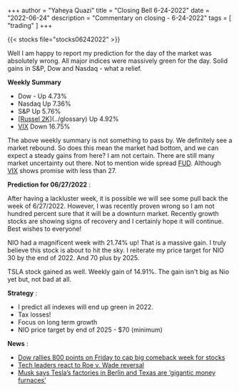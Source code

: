 +++
author = "Yaheya Quazi"
title = "Closing Bell 6-24-2022"
date = "2022-06-24"
description = "Commentary on closing - 6-24-2022"
tags = [
"trading"
]
+++

{{< stocks file="stocks06242022" >}}

Well I am happy to report my prediction for the day of the market was absolutely wrong. All major indices were massively green for the day. Solid gains in S&P, Dow and Nasdaq - what a relief.

**Weekly Summary**

* Dow - Up 4.73%
* Nasdaq Up 7.36%
* S&P Up 5.76%
* [[Russel 2K](glossary)](../glossary) Up 4.92%
* [VIX](glossary.md) Down 16.75%

The above weekly summary is not something to pass by. We definitely see a market rebound. So does this mean the market had bottom, and we can expect a steady gains from here? I am not certain. There are still many market uncertainty out there. Not to mention wide spread [FUD](../glossary). Although [VIX](../glossary) shows promise with less than 27. 

**Prediction for 06/27/2022** :

After having a lackluster week, it is possible we will see some pull back the week of 6/27/2022. However, I was recently proven wrong so I am not hundred percent sure that it will be a downturn market. Recently growth stocks are showing signs of recovery and I certainly hope it will continue. Best wishes to everyone!

NIO had a magnificent week with 21.74% up! That is a massive gain. I truly believe this stock is about to hit the sky. I reiterate my price target for NIO 30 by the end of 2022. And 70 plus by 2025.

TSLA stock gained as well. Weekly gain of 14.91%. The gain isn't big as Nio yet but, not bad at all.

**Strategy** :

* I predict all indexes will end up green in 2022.
* Tax losses!
* Focus on long term growth
* NIO price target by end of 2025 - $70 (minimum)

**News** :

* [Dow rallies 800 points on Friday to cap big comeback week for stocks](https://www.cnbc.com/2022/06/23/stock-market-news-futures-open-to-close.html)
* [Tech leaders react to Roe v. Wade reversal](https://www.cnbc.com/2022/06/24/tech-execs-react-to-roe-v-wade-reversal-gates-sandberg-wojcicki.html)
* [Musk says Tesla’s factories in Berlin and Texas are ‘gigantic money furnaces’](https://www.cnbc.com/2022/06/23/musk-says-tesla-berlin-and-austin-factories-losing-billions-of-dollars.html?&qsearchterm=tesla)





